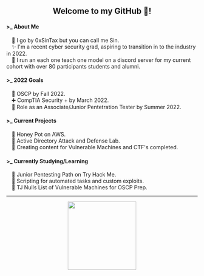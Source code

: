 <!--
<html>
  <head>
    <!-- Place your kit's code here
    <link rel="stylesheet" href="style.css">
    <script src="https://kit.fontawesome.com/289ee3d441.js" crossorigin="anonymous"></script>
</html>
-->
<h2 align= "center">Welcome to my GitHub 👋!</h2>

<body>
<h4>&gt;_ About Me</h4>
&emsp;🧥 I go by 0xSinTax but you can call me Sin. </br>
&emsp;✨ I'm a recent cyber security grad, aspiring to transition in to the industry in 2022. </br>
&emsp;🤖 I run an each one teach one model on a discord server for my current cohort with over 80 participants students and alumni. 

<h4>&gt;_ 2022 Goals</h4>
&emsp;🐲 OSCP by Fall 2022. </br>
&emsp;➕ CompTIA Security + by March 2022. </br>
&emsp;🥋 Role as an Associate/Junior Pentetration Tester by Summer 2022.</br>



<h4>&gt;_ Current Projects</h4>
&emsp;🍯 Honey Pot on AWS. </br>
&emsp;🔬 Active Directory Attack and Defense Lab.</br>
&emsp;🧩 Creating content for Vulnerable Machines and CTF's completed.

<h4>&gt;_ Currently Studying/Learning</h4>
&emsp;🎯 Junior Pentesting Path on Try Hack Me.</br>
&emsp;🔂 Scripting for automated tasks and custom exploits. </br>
&emsp;📃 TJ Nulls List of Vulnerable Machines for OSCP Prep.

----------

<div align="center">  
  <a href="https://github.com/anuraghazra/github-readme-stats">
    <img height="180em" src="https://github-readme-stats.vercel.app/api?username=0xSinTax&theme=react&show_icons=true&border_radius=25&hide=issues&custom_title=GitHub%20Statistics"></a>
</div>



<!--
<img height="180em" src="https://github-readme-stats.vercel.app/api/top-langs/?username=0xSinTax&theme=react&border_radius=25&hide=issues&langs_count=4&custom_title=Top%20Languages" />

  
</br>
</a>
</br>
<a href="https://github.com/Ashutosh00710/github-readme-activity-graph">
    <img src="https://activity-graph.herokuapp.com/graph?username=0xSinTax&theme=github&bg_color=20232a&hide_border=true" width="80%"/>
</a></br>

</br>
<a href="https://github.com/0xSinTax">
    <img src="https://komarev.com/ghpvc/?username=0xSinTax&color=blue"/>
</a>
</div>
-->

<!--
<h4>&gt;_ Looking to Collaborate on</h4>
<li>👯 I’m looking to collaborate on ...</li>
-->


